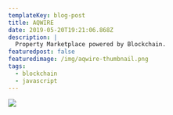 ```yaml
---
templateKey: blog-post
title: AQWIRE
date: 2019-05-20T19:21:06.868Z
description: |
  Property Marketplace powered by Blockchain.
featuredpost: false
featuredimage: /img/aqwire-thumbnail.png
tags:
  - blockchain
  - javascript
---
```

![](/img/aqwire.png)
